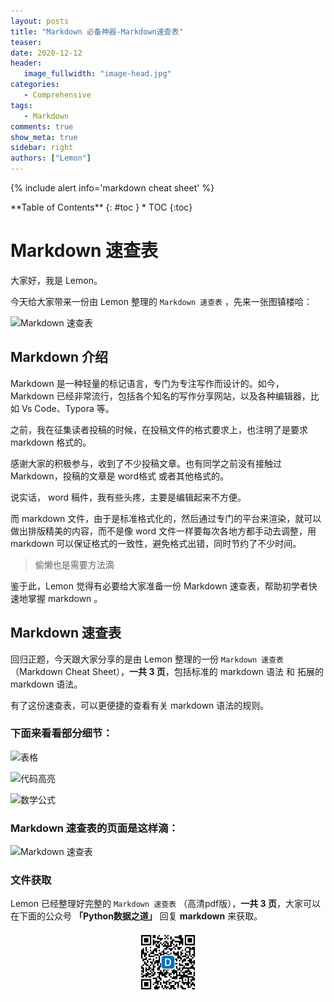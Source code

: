 ```yaml
---
layout: posts
title: "Markdown 必备神器-Markdown速查表"
teaser:
date: 2020-12-12
header:
   image_fullwidth: "image-head.jpg"
categories:
   - Comprehensive
tags:    
   - Markdown
comments: true
show_meta: true
sidebar: right
authors: ["Lemon"]
---
```


{% include alert info='markdown cheat sheet' %}

<div class="panel radius" markdown="1">
**Table of Contents**
{: #toc }
*  TOC
{:toc}
</div>

# Markdown 速查表

大家好，我是 Lemon。

今天给大家带来一份由 Lemon 整理的 `Markdown 速查表` ，先来一张图镇楼哈：

![Markdown 速查表](https://tva1.sinaimg.cn/large/0081Kckwgy1glimdoyq73j30tg14k4bg.jpg)

## Markdown 介绍

Markdown 是一种轻量的标记语言，专门为专注写作而设计的。如今， Markdown 已经非常流行，包括各个知名的写作分享网站，以及各种编辑器，比如 Vs Code、Typora 等。

之前，我在征集读者投稿的时候，在投稿文件的格式要求上，也注明了是要求 markdown 格式的。

感谢大家的积极参与，收到了不少投稿文章。也有同学之前没有接触过 Markdown，投稿的文章是 word格式 或者其他格式的。

说实话， word 稿件，我有些头疼，主要是编辑起来不方便。

而 markdown 文件，由于是标准格式化的，然后通过专门的平台来渲染，就可以做出排版精美的内容，而不是像 word 文件一样要每次各地方都手动去调整，用 markdown 可以保证格式的一致性，避免格式出错，同时节约了不少时间。

>偷懒也是需要方法滴

鉴于此，Lemon 觉得有必要给大家准备一份 Markdown 速查表，帮助初学者快速地掌握 markdown 。

## Markdown 速查表

回归正题，今天跟大家分享的是由 Lemon 整理的一份 `Markdown 速查表` （Markdown Cheat Sheet），**一共 3 页**，包括标准的 markdown 语法 和 拓展的 markdown 语法。

有了这份速查表，可以更便捷的查看有关 markdown 语法的规则。

### 下面来看看部分细节：

![表格](https://tva1.sinaimg.cn/large/0081Kckwgy1glimh0kqxsj30fa0fqq4r.jpg)

![代码高亮](https://tva1.sinaimg.cn/large/0081Kckwgy1glimgzy2g3j30f403qdg3.jpg)

![数学公式](https://tva1.sinaimg.cn/large/0081Kckwgy1glimh08o1rj30f207ejsd.jpg)

### Markdown 速查表的页面是这样滴：

![Markdown 速查表](https://tva1.sinaimg.cn/large/0081Kckwgy1glimizo231j317v0u04nv.jpg)

### 文件获取

Lemon 已经整理好完整的 `Markdown 速查表` （高清pdf版），**一共 3 页**，大家可以在下面的公众号 **「Python数据之道」** 回复 **markdown** 来获取。

<div align="center">
    <img src="/images/qrcode.jpg" width="20%">
</div>
